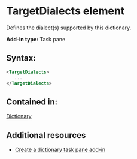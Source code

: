 
# TargetDialects element
Defines the dialect(s) supported by this dictionary.

 **Add-in type:** Task pane


## Syntax:


```XML
<TargetDialects>
   ...
</TargetDialects>
```


## Contained in:

[Dictionary](../reference/manifest/dictionary-element.md)


## Additional resources



- [Create a dictionary task pane add-in](http://msdn.microsoft.com/library/80b91b8e-23c2-4077-8629-dd0a20c4defa%28Office.15%29.aspx)
    
